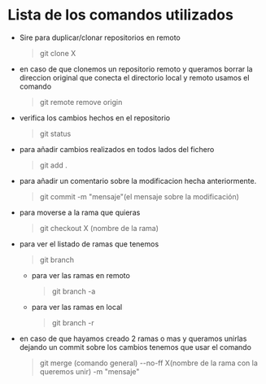 # Lista de los comandos utilizados

* Sire para duplicar/clonar repositorios en remoto
    >git clone X
* en caso de que clonemos un repositorio remoto y queramos borrar la direccion original que conecta el directorio local y remoto usamos el comando
    > git remote remove origin

* verifica los cambios hechos en el repositorio
    > git status
* para añadir cambios realizados en todos lados del fichero
    > git add .
* para añadir un comentario sobre la modificacion hecha anteriormente.
    > git commit -m "mensaje"(el mensaje sobre la modificación)

* para moverse a la rama que quieras 
    > git checkout X (nombre de la rama)
* para ver el listado de ramas que tenemos
    > git branch
  * para ver las ramas en remoto
     >git branch -a
  * para ver las ramas en local
    > git branch -r
* en caso de que hayamos creado 2 ramas o mas y queramos unirlas dejando un commit sobre los cambios tenemos que usar el comando
    > git merge (comando general) --no-ff X(nombre de la rama con la queremos unir) -m "mensaje"

